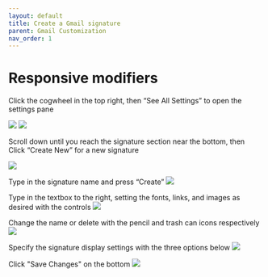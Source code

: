 ```yaml
---
layout: default
title: Create a Gmail signature
parent: Gmail Customization
nav_order: 1
---
```


# Responsive modifiers

Click the cogwheel in the top right,
then “See All Settings” to open the settings pane

![](Right_cogwheel.jpg)
![](See_all_setting.jpg)

Scroll down until you reach the signature section near the bottom,
then Click “Create New” for a new signature

![](Signature_section.jpg)

Type in the signature name and press “Create”
![](Name_new_signature.jpg)

Type in the textbox to the right, setting the fonts, links, and images as desired with the controls
![](Type_signature.jpg)

Change the name or delete with the pencil and trash can icons respectively
![](Manage_signature.jpg)

Specify the signature display settings with the three options below
![](Choose_default_signature)

Click "Save Changes" on the bottom
![](Save_changes.jpg)